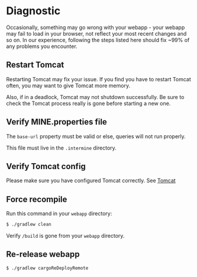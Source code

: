 # Diagnostic

Occasionally, something may go wrong with your webapp - your webapp may fail to load in your browser, not reflect your most recent changes and so on. In our experience, following the steps listed here should fix ~99% of any problems you encounter.

## Restart Tomcat

Restarting Tomcat may fix your issue. If you find you have to restart Tomcat often, you may want to give Tomcat more memory.

Also, if in a deadlock, Tomcat may not shutdown successfully. Be sure to check the Tomcat process really is gone before starting a new one.

## Verify MINE.properties file

The `base-url` property must be valid or else, queries will not run properly.

This file must live in the `.intermine` directory.

## Verify Tomcat config

Please make sure you have configured Tomcat correctly. See [Tomcat](../../system-requirements/software/tomcat.md)

## Force recompile

Run this command in your `webapp` directory:

```bash
$ ./gradlew clean
```

Verify `/build` is gone from your `webapp` directory.

## Re-release webapp

```bash
$ ./gradlew cargoReDeployRemote
```
